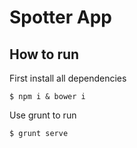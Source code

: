 Spotter App
===========

How to run 
-----------

First install all dependencies

    $ npm i & bower i
    
Use grunt to run 
 
    $ grunt serve
    

   
